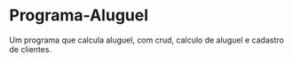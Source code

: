 # Programa-Aluguel
Um programa que calcula aluguel, com crud, calculo de aluguel e cadastro de clientes.
